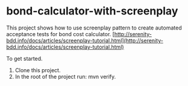 # bond-calculator-with-screenplay

This project shows how to use screenplay pattern to create automated acceptance tests for bond cost calculator.
[http://serenity-bdd.info/docs/articles/screenplay-tutorial.html](http://serenity-bdd.info/docs/articles/screenplay-tutorial.html)

To get started.

1. Clone this project.
2. In the root of the project run: mvn verify. 
